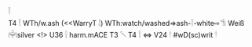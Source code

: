 𓌉  
T4 𓌉 WTh/w.ash (<<WarryT 𓌃) WTh:watch/washed=>ash-𓌉-white⇨𓌌 Weiß 𓋠silver <!> U36 𓍛 harm.mACE T3 𓌈 T4 𓌉 ⇔ V24 𓎗 #wD(sc)writ 𓎗  